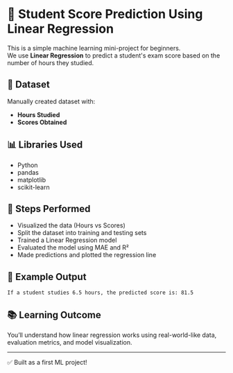
# 🧠 Student Score Prediction Using Linear Regression

This is a simple machine learning mini-project for beginners.  
We use **Linear Regression** to predict a student's exam score based on the number of hours they studied.

## 📁 Dataset

Manually created dataset with:

- **Hours Studied**
- **Scores Obtained**

## 📊 Libraries Used

- Python
- pandas
- matplotlib
- scikit-learn

## 🚀 Steps Performed

- Visualized the data (Hours vs Scores)
- Split the dataset into training and testing sets
- Trained a Linear Regression model
- Evaluated the model using MAE and R²
- Made predictions and plotted the regression line

## 📌 Example Output

```
If a student studies 6.5 hours, the predicted score is: 81.5
```

## 📚 Learning Outcome

You’ll understand how linear regression works using real-world-like data, evaluation metrics, and model visualization.

---

✅ Built as a first ML project!
